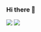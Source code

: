 ### Hi there 👋
<img src="https://capsule-render.vercel.app/api?type=wave&color=auto&height=200&section=header&text=wonjeong%20render&fontSize=90" />
<img src="https://img.shields.io/badge/JAVA-3178C6?style=flat&logo=JAVA&logoColor=white"/>
<!--
**jewonjeong/jewonjeong** is a ✨ _special_ ✨ repository because its `README.md` (this file) appears on your GitHub profile.

Here are some ideas to get you started:

- 🔭 I’m currently working on ...
- 🌱 I’m currently learning ...
- 👯 I’m looking to collaborate on ...
- 🤔 I’m looking for help with ...
- 💬 Ask me about ...
- 📫 How to reach me: ...
- 😄 Pronouns: ...
- ⚡ Fun fact: ...
-->
